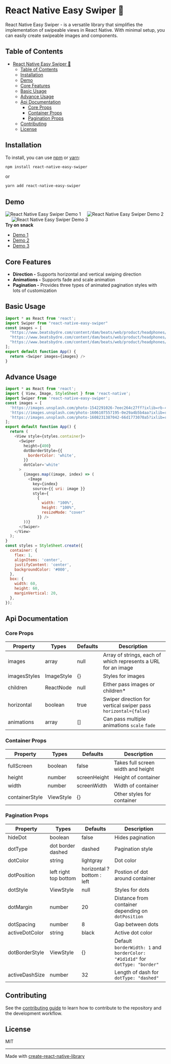# React Native Easy Swiper 🚀

React Native Easy Swiper - is a versatile library that simplifies the implementation of swipeable views in React Native. With minimal setup, you can easily create swipeable images and components.

## Table of Contents
- [React Native Easy Swiper 🚀](#react-native-easy-swiper-)
  - [Table of Contents](#table-of-contents)
  - [Installation](#installation)
  - [Demo](#demo)
  - [Core Features](#core-features)
  - [Basic Usage](#basic-usage)
  - [Advance Usage](#advance-usage)
  - [Api Documentation](#api-documentation)
    - [Core Props](#core-props)
    - [Container Props](#container-props)
    - [Pagination Props](#pagination-props)
  - [Contributing](#contributing)
  - [License](#license)

## Installation
To install, you can use [npm](https://www.npmjs.com/) or [yarn](https://yarnpkg.com/):
```sh
npm install react-native-easy-swiper
```
or
```sh
yarn add react-native-easy-swiper
```
## Demo

![React Native Easy Swiper Demo 1](https://user-images.githubusercontent.com/83538046/231977240-982a82db-e48c-4b3f-b450-3ba9339ddbce.gif)&nbsp;&nbsp;&nbsp;&nbsp;
![React Native Easy Swiper Demo 2](https://user-images.githubusercontent.com/83538046/231977324-c5410461-282a-469b-99c3-59174a09fe6e.gif)&nbsp;&nbsp;&nbsp;&nbsp;
![React Native Easy Swiper Demo 3](https://user-images.githubusercontent.com/83538046/231977338-432f9ef8-0cec-4efa-ac98-a821e93b45d3.gif)
<br />
**Try on snack**
- [Demo 1](https://snack.expo.dev/@rayhan122/react-native-easy-swiper-demo-1)
- [Demo 2](https://snack.expo.dev/@rayhan122/react-native-easy-swiper-demo-2)
- [Demo 3](https://snack.expo.dev/@rayhan122/react-native-easy-swiper-demo-3)

## Core Features
- **Direction -** Supports horizontal and vertical swiping direction
- **Animations -** Supports fade and scale animation 
- **Pagination -** Provides three types of animated pagination styles with lots of customization

## Basic Usage

```js
import * as React from 'react';
import Swiper from "react-native-easy-swiper"
const images = [
  "https://www.beatsbydre.com/content/dam/beats/web/product/headphones/solo3-wireless/pdp/product-carousel/black/pc-solo3-black-thrqtr-left.jpg",
  "https://www.beatsbydre.com/content/dam/beats/web/product/headphones/solo3-wireless/pdp/product-carousel/black/pc-solo3-black-thrqtr-right.jpg",
  "https://www.beatsbydre.com/content/dam/beats/web/product/headphones/solo3-wireless/pdp/product-carousel/black/pc-solo3-black-folded.jpg",
];
export default function App() {
  return <Swiper images={images} />
}
```
## Advance Usage

```js
import * as React from 'react';
import { View, Image, StyleSheet } from 'react-native';
import Swiper from 'react-native-easy-swiper';
const images = [
  'https://images.unsplash.com/photo-1542291026-7eec264c27ff?ixlib=rb-4.0.3&ixid=MnwxMjA3fDB8MHxwaG90by1wYWdlfHx8fGVufDB8fHx8&auto=format&fit=crop&w=1470&q=80',
  'https://images.unsplash.com/photo-1606107557195-0e29a4b5b4aa?ixlib=rb-4.0.3&ixid=MnwxMjA3fDB8MHxwaG90by1wYWdlfHx8fGVufDB8fHx8&auto=format&fit=crop&w=764&q=80',
  'https://images.unsplash.com/photo-1608231387042-66d1773070a5?ixlib=rb-4.0.3&ixid=MnwxMjA3fDB8MHxwaG90by1wYWdlfHx8fGVufDB8fHx8&auto=format&fit=crop&w=1374&q=80',
];
export default function App() {
  return (
    <View style={styles.container}>
      <Swiper
        height={400}
        dotBorderStyle={{
          borderColor: 'white',
        }}
        dotColor='white'
      >
        {images.map((image, index) => (
          <Image
            key={index}
            source={{ uri: image }}
            style={
              {
                width: "100%",
                height: "100%",
                resizeMode: "cover"
              }} />
        ))}
      </Swiper>
    </View>
  );
}
const styles = StyleSheet.create({
  container: {
    flex: 1,
    alignItems: 'center',
    justifyContent: 'center',
    backgroundColor: '#000',
  },
  box: {
    width: 60,
    height: 60,
    marginVertical: 20,
  },
});
```

## Api Documentation

### Core Props


| Property     | Types      | Defaults | Description                                                     |
| ------------ | ---------- | -------- | --------------------------------------------------------------- |
| images       | array      | null     | Array of strings, each of which represents a URL for an image   |
| imagesStyles | ImageStyle | {}       | Styles for images                                               |
| children     | ReactNode  | null     | Either pass images or children*                                 |
| horizontal   | boolean    | true     | Swiper direction for vertical swiper pass ` horizontal={false}` |
| animations   | array      | []       | Can pass multiple animations  `scale` `fade`                    |

### Container Props

| Property       | Types     | Defaults     | Description                        |
| -------------- | --------- | ------------ | ---------------------------------- |
| fullScreen     | boolean   | false        | Takes full screen width and height |
| height         | number    | screenHeight | Height of container                |
| width          | number    | screenWidth  | Width of container                 |
| containerStyle | ViewStyle | {}           | Other styles for container         |


### Pagination Props

| Property       | Types                    | Defaults                   | Description                                                                     |
| -------------- | ------------------------ | -------------------------- | ------------------------------------------------------------------------------- |
| hideDot        | boolean                  | false                      | Hides pagination                                                                |
| dotType        | dot  border dashed       | dashed                     | Pagination style                                                                |
| dotColor       | string                   | lightgray                  | Dot color                                                                       |
| dotPosition    | left  right  top  bottom | horizontal ? bottom : left | Postion of dot around container                                                 |
| dotStyle       | ViewStyle                | null                       | Styles for dots                                                                 |
| dotMargin      | number                   | 20                         | Distance from container depending on `dotPosition`                              |
| dotSpacing     | number                   | 8                          | Gap between dots                                                                |
| activeDotColor | string                   | black                      | Active dot color                                                                |
| dotBorderStyle | ViewStyle                | {}                         | Default  `borderWidth: 1` and `borderColor: "#1d1d1d"` for  `dotType: "border"` |
| activeDashSize | number                   | 32                         | Length of dash for `dotType: "dashed"`                                          |

## Contributing

See the [contributing guide](CONTRIBUTING.md) to learn how to contribute to the repository and the development workflow.

## License

MIT

---

Made with [create-react-native-library](https://github.com/callstack/react-native-builder-bob)

